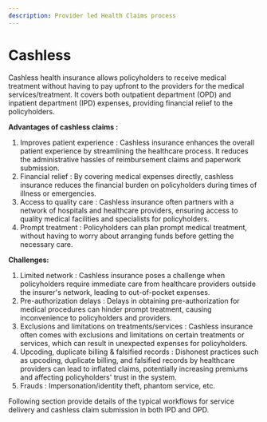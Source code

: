 ```yaml
---
description: Provider led Health Claims process
---
```


# Cashless

Cashless health insurance allows policyholders to receive medical treatment without having to pay upfront to the providers for the medical services/treatment. It covers both outpatient department (OPD) and inpatient department (IPD) expenses, providing financial relief to the policyholders.

**Advantages of cashless claims :**&#x20;

1. Improves patient experience : Cashless insurance enhances the overall patient experience by streamlining the healthcare process. It reduces the administrative hassles of reimbursement claims and paperwork submission.
2. Financial relief : By covering medical expenses directly, cashless insurance reduces the financial burden on policyholders during times of illness or emergencies.
3. Access to quality care : Cashless insurance often partners with a network of hospitals and healthcare providers, ensuring access to quality medical facilities and specialists for policyholders.
4. Prompt treatment : Policyholders can plan prompt medical treatment, without having to worry about arranging funds before getting the necessary care.

**Challenges:**

1. Limited network : Cashless insurance poses a challenge when policyholders require immediate care from healthcare providers outside the insurer's network, leading to out-of-pocket expenses.
2. Pre-authorization delays : Delays in obtaining pre-authorization for medical procedures can hinder prompt treatment, causing inconvenience to policyholders and providers.
3. Exclusions and limitations on treatments/services : Cashless insurance often comes with exclusions and limitations on certain treatments or services, which can result in unexpected expenses for policyholders.
4. Upcoding, duplicate billing & falsified records : Dishonest practices such as upcoding, duplicate billing, and falsified records by healthcare providers can lead to inflated claims, potentially increasing premiums and affecting policyholders' trust in the system.
5. Frauds : Impersonation/identity theft, phantom service, etc.

Following section provide details of the typical workflows for service delivery and cashless claim submission in both IPD and OPD.
